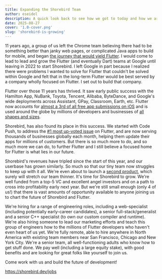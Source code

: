 ```yaml
---
title: Expanding the Shorebird Team
author: eseidel
description: A quick look back to see how we got to today and how we are building for tomorrow.
date: 2025-08-27
cover: '1.0-cover.png'
slug: 'shorebird-is-growing'
---
```

<!-- cspell:words janky -->

11 years ago, a group of us left the Chrome team believing there had to be
something better than janky web pages, or complicated Java apps to build for
mobile, and began
[the journey that would yield Flutter](https://www.youtube.com/watch?v=xqGAC5QCYuQ).
I would come to lead to lead and grow the Flutter (and eventually Dart) teams at
Google until leaving in 2022 to start Shorebird. I left Google in part because I
realized there were problems I wanted to solve for Flutter that couldn't be
solved within Google and felt that in the long-term Flutter would be best served
by a company wholly focused on Flutter. I set out to build that company.

Flutter over those 11 years has thrived. It saw early public success with the
Hamilton App, NuBank, Toyota, Tencent, Alibaba, ByteDance, and Google's wide
deployments across Assistant, GPay, Classroom, Earth, etc. Flutter now accounts
for
[almost a 3rd of all free app submissions on iOS](https://developers.googleblog.com/en/celebrating-flutters-production-era/)
and is used around the globe by millions of developers and businesses of
[all shapes and sizes](https://flutter.dev/showcase).

Shorebird, has also found its place in this success. We started with Code Push,
to address the
[#1 most up-voted issue](https://github.com/flutter/flutter/issues/14330) on
Flutter, and are now serving thousands of businesses globally each month,
helping them update their apps for millions of customers. But there is so much
more to do, and so much more we can do, to further Flutter and I still believe a
focused home for Flutter is what lies in our future.

Shorebird's revenues have tripled since the start of this year, and our userbase
has grown similarly. So much so that our tiny team now struggles to keep up with
it all. We're even about to launch a
[second product](https://ci.shorebird.dev/), which surely will stretch our team
thinner. It's time for Shorebird to grow. We're well funded from a top-5 VC and
excellent angel investors and on a path to cross into profitability early next
year. But we're still small enough (only 4 of us!) that there is vast amounts of
opportunity available to anyone joining us to chart the future of Shorebird and
Flutter.

We're hiring for a range of engineering roles, including a web-specialist
(including potentially early-career candidates), a senior full-stack/generalist
and a senior C++ specialist (to own our custom compiler and runtime). We're also
hiring someone to lead our marketing efforts and teach this group of engineers
how to the millions of Flutter developers who haven't even heart of us yet.
We're fully remote, able to hire anywhere in North America with existing team
members near San Francisco, Chicago and New York City. We're a senior team, all
well-functioning adults who know how to get stuff done. We pay well (including a
large equity stake), with good benefits and are looking for great folks like
yourself to join us.

Come work with us and build the future of development!

https://shorebird.dev/jobs
